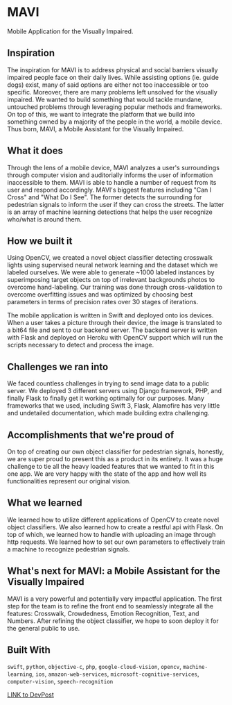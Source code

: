 # MAVI
Mobile Application for the Visually Impaired.

## Inspiration
The inspiration for MAVI is to address physical and social barriers visually impaired people face on their daily lives. While assisting options (ie. guide dogs) exist, many of said options are either not too inaccessible or too specific. Moreover, there are many problems left unsolved for the visually impaired. We wanted to build something that would tackle mundane, untouched problems through leveraging popular methods and frameworks. On top of this, we want to integrate the platform that we build into something owned by a majority of the people in the world, a mobile device. Thus born, MAVI, a Mobile Assistant for the Visually Impaired.

## What it does
Through the lens of a mobile device, MAVI analyzes a user's surroundings through computer vision and auditorially informs the user of information inaccessible to them. MAVI is able to handle a number of request from its user and respond accordingly. MAVI's biggest features including "Can I Cross" and "What Do I See". The former detects the surrounding for pedestrian signals to inform the user if they can cross the streets. The latter is an array of machine learning detections that helps the user recognize who/what is around them.

## How we built it
Using OpenCV, we created a novel object classifier detecting crosswalk lights using supervised neural network learning and the dataset which we labeled ourselves. We were able to generate ~1000 labeled instances by superimposing target objects on top of irrelevant backgrounds photos to overcome hand-labeling. Our training was done through cross-validation to overcome overfitting issues and was optimized by choosing best parameters in terms of precision rates over 30 stages of iterations.

The mobile application is written in Swift and deployed onto ios devices. When a user takes a picture through their device, the image is translated to a bit64 file and sent to our backend server. The backend server is written with Flask and deployed on Heroku with OpenCV support which will run the scripts necessary to detect and process the image.

## Challenges we ran into
We faced countless challenges in trying to send image data to a public server. We deployed 3 different servers using Django framework, PHP, and finally Flask to finally get it working optimally for our purposes. Many frameworks that we used, including Swift 3, Flask, Alamofire has very little and undetailed documentation, which made building extra challenging.

## Accomplishments that we're proud of
On top of creating our own object classifier for pedestrian signals, honestly, we are super proud to present this as a product in its entirety. It was a huge challenge to tie all the heavy loaded features that we wanted to fit in this one app. We are very happy with the state of the app and how well its functionalities represent our original vision.

## What we learned
We learned how to utilize different applications of OpenCV to create novel object classifiers. We also learned how to create a restful api with Flask. On top of which, we learned how to handle with uploading an image through http requests. We learned how to set our own parameters to effectively train a machine to recognize pedestrian signals.

## What's next for MAVI: a Mobile Assistant for the Visually Impaired
MAVI is a very powerful and potentially very impactful application. The first step for the team is to refine the front end to seamlessly integrate all the features: Crosswalk, Crowdedness, Emotion Recognition, Text, and Numbers. After refining the object classifier, we hope to soon deploy it for the general public to use.

## Built With
`swift`, `python`, `objective-c`, `php`, `google-cloud-vision`, `opencv`, `machine-learning`, `ios`, `amazon-web-services`, `microsoft-cognitive-services`, `computer-vision`, `speech-recognition`

[LINK to DevPost](https://devpost.com/software/streetsmart-vc6hrf)

